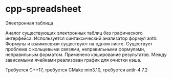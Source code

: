 # cpp-spreadsheet
Электронная таблица

Аналог существующих электронных таблиц без графического интерфейса. Используется синтаксический анализатор формул antlr. Формулы и взаимосвязи существуют на одном листе. Существует проблема с кольцевыми связями, неправильными формулами, неправильным форматом. Применено кэширование результатов. Между зависимыми ячейками реализован график для очистки кэша.

Требуется C++17, требуется CMake min3.10, требуется antlr-4.7.2
